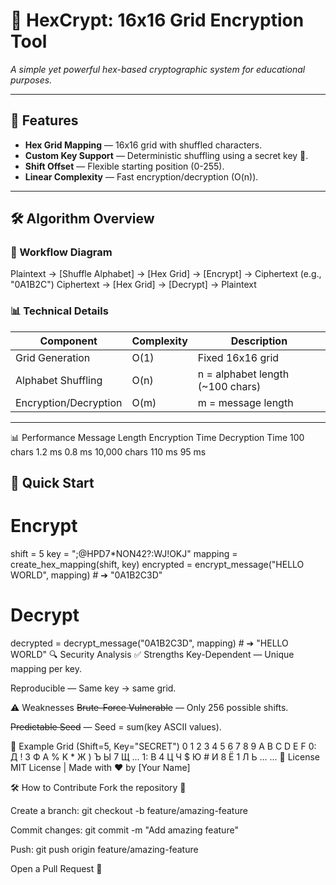 # 🔐 HexCrypt: 16x16 Grid Encryption Tool

*A simple yet powerful hex-based cryptographic system for educational purposes.*

---

## 🌟 Features
- **Hex Grid Mapping** — 16x16 grid with shuffled characters.
- **Custom Key Support** — Deterministic shuffling using a secret key 🔑.
- **Shift Offset** — Flexible starting position (0-255).
- **Linear Complexity** — Fast encryption/decryption (O(n)).

---

## 🛠️ Algorithm Overview

### 🔄 Workflow Diagram
Plaintext → [Shuffle Alphabet] → [Hex Grid] → [Encrypt] → Ciphertext (e.g., "0A1B2C")
Ciphertext → [Hex Grid] → [Decrypt] → Plaintext

### 📊 Technical Details
| Component           | Complexity | Description                          |
|---------------------|------------|--------------------------------------|
| Grid Generation     | O(1)       | Fixed 16x16 grid                     |
| Alphabet Shuffling  | O(n)       | n = alphabet length (~100 chars)     |
| Encryption/Decryption | O(m)     | m = message length                   |

---

📊 Performance
Message Length	Encryption Time	Decryption Time
100 chars	         1.2 ms	       0.8 ms
10,000 chars	      110 ms	       95 ms

## 🚀 Quick Start

# Encrypt
shift = 5
key = ";@HPD7*NON42?:WJ!OKJ"
mapping = create_hex_mapping(shift, key)
encrypted = encrypt_message("HELLO WORLD", mapping)  # ➔ "0A1B2C3D"

# Decrypt
decrypted = decrypt_message("0A1B2C3D", mapping)    # ➔ "HELLO WORLD"
🔍 Security Analysis
✅ Strengths
Key-Dependent — Unique mapping per key.

Reproducible — Same key → same grid.

⚠️ Weaknesses
~~Brute-Force Vulnerable~~ — Only 256 possible shifts.

~~Predictable Seed~~ — Seed = sum(key ASCII values).

🎨 Example Grid (Shift=5, Key="SECRET")
   0 1 2 3 4 5 6 7 8 9 A B C D E F
0: Д ! 3 Ф A % K * Ж ) Ъ Ы 7 Щ ...
1: B 4 Ц Ч $ Ю # И 8 Ё 1 Л Ь ...
...
📜 License
MIT License | Made with ❤️ by [Your Name]

🛠️ How to Contribute
Fork the repository 🍴

Create a branch: git checkout -b feature/amazing-feature

Commit changes: git commit -m "Add amazing feature"

Push: git push origin feature/amazing-feature

Open a Pull Request 🌟

